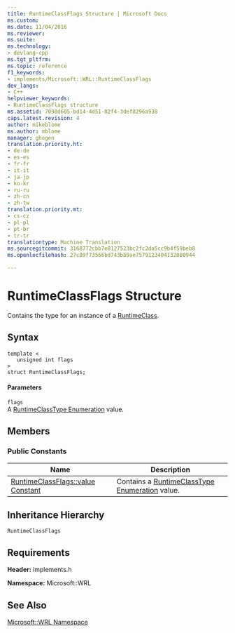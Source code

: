```yaml
---
title: RuntimeClassFlags Structure | Microsoft Docs
ms.custom: 
ms.date: 11/04/2016
ms.reviewer: 
ms.suite: 
ms.technology:
- devlang-cpp
ms.tgt_pltfrm: 
ms.topic: reference
f1_keywords:
- implements/Microsoft::WRL::RuntimeClassFlags
dev_langs:
- C++
helpviewer_keywords:
- RuntimeClassFlags structure
ms.assetid: 7098d605-bd14-4d51-82f4-3def8296a938
caps.latest.revision: 4
author: mikeblome
ms.author: mblome
manager: ghogen
translation.priority.ht:
- de-de
- es-es
- fr-fr
- it-it
- ja-jp
- ko-kr
- ru-ru
- zh-cn
- zh-tw
translation.priority.mt:
- cs-cz
- pl-pl
- pt-br
- tr-tr
translationtype: Machine Translation
ms.sourcegitcommit: 3168772cbb7e8127523bc2fc2da5cc9b4f59beb8
ms.openlocfilehash: 27c09f73566bd743bb9ae7579123404132080944

---
```

# RuntimeClassFlags Structure
Contains the type for an instance of a [RuntimeClass](../windows/runtimeclass-class.md).  
  
## Syntax  
  
```  
template <  
   unsigned int flags  
>  
struct RuntimeClassFlags;  
```  
  
#### Parameters  
 `flags`  
 A [RuntimeClassType Enumeration](../windows/runtimeclasstype-enumeration.md) value.  
  
## Members  
  
### Public Constants  
  
|Name|Description|  
|----------|-----------------|  
|[RuntimeClassFlags::value Constant](../windows/runtimeclassflags-value-constant.md)|Contains a [RuntimeClassType Enumeration](../windows/runtimeclasstype-enumeration.md) value.|  
  
## Inheritance Hierarchy  
 `RuntimeClassFlags`  
  
## Requirements  
 **Header:** implements.h  
  
 **Namespace:** Microsoft::WRL  
  
## See Also  
 [Microsoft::WRL Namespace](../windows/microsoft-wrl-namespace.md)


<!--HONumber=Jan17_HO1-->


